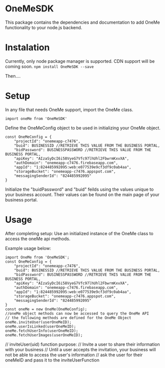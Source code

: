 # OneMeSDK
This package contains the dependencies and documentation to add OneMe functionality to your node.js backend.

# Instalation 
Currently, only node package manager is supported. CDN support will be coming soon.
`npm install OneMeSDK --save`

Then....
# Setup  

In any file that needs OneMe support, import the OneMe class.
```
import oneMe from 'OneMeSDK'
```
Define the OneMeConfig object to be used in initializing your OneMe object.
```
const OneMeConfig = {
    "projectId": "onemeapp-c7476",
    "buid": BUSINESSID //RETRIEVE THIS VALUE FROM THE BUSINESS PORTAL,
    "bidPassword": BUSINESSPASSWORD //RETRIEVE THIS VALUE FROM THE BUSINESS PORTAL,
    "apiKey": "AIzaSyDcI6i58VyeG7Vfc97lhUhl2FbwrmKxvXA",
    "authDomain": "onemeapp-c7476.firebaseapp.com",
    "appId": "1:824485992095:web:e077539e9cf3df9c0ab4aa",
    "storageBucket": "onemeapp-c7476.appspot.com",
    "messagingSenderId": "824485992095"
}
```
Initialize the "buidPassword" and "buid" feilds using the values unique to your business account.
Their values can be found on the main page of your business portal.

# Usage
After completing setup:
Use an initialized instance of the OneMe class to access the oneMe api methods.

Example usage below:
```
import OneMe from 'OneMeSDK';
const OneMeConfig = {
    "projectId": "onemeapp-c7476",
    "buid": BUSINESSID //RETRIEVE THIS VALUE FROM THE BUSINESS PORTAL,
    "bidPassword": BUSINESSPASSWORD //RETRIEVE THIS VALUE FROM THE BUSINESS PORTAL,
    "apiKey": "AIzaSyDcI6i58VyeG7Vfc97lhUhl2FbwrmKxvXA",
    "authDomain": "onemeapp-c7476.firebaseapp.com",
    "appId": "1:824485992095:web:e077539e9cf3df9c0ab4aa",
    "storageBucket": "onemeapp-c7476.appspot.com",
    "messagingSenderId": "824485992095"
}
const oneMe = new OneMe(OneMeConfig);
//oneMe object methods can now be accessed to query the OneMe API 
// the following methods are defined for the OneMe Object 
oneMe.inviteUser(userOneMeID);
oneMe.userIsLinked(userOneMeID);
oneMe.fetchUserInfo(userOneMeID);
oneMe.fetchUserImages(userOneMeID);
```



// inviteUser(uid) function purpose:
// Invite a user to share their information with your business
// Until a user accepts the invitation, your business will not be able to access the user's information
// ask the user for their oneMeID and pass it to the inviteUserFunction